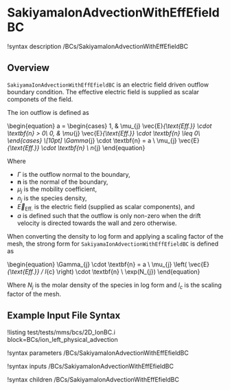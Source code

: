 # SakiyamaIonAdvectionWithEffEfieldBC

!syntax description /BCs/SakiyamaIonAdvectionWithEffEfieldBC

## Overview

`SakiyamaIonAdvectionWithEffEfieldBC` is an electric field driven outflow boundary condition. The effective electric field is supplied as scalar componets of the field.

The ion outflow is defined as

\begin{equation}
a =
\begin{cases}
1, & \mu_{j} \vec{E}_{\text{Eff.}} \cdot \textbf{n} > 0\\
0, & \mu_{j} \vec{E}_{\text{Eff.}} \cdot \textbf{n} \leq 0\\
\end{cases} \\[10pt]
\Gamma_{j} \cdot \textbf{n} = a \ \mu_{j} \vec{E}_{\text{Eff.}} \cdot \textbf{n} \ n_{j}
\end{equation}

Where 

- $\Gamma$ is the outflow normal to the boundary, 
- $\textbf{n}$ is the normal of the boundary,
- $\mu_{j}$ is the mobility coefficient, 
- $n_{j}$ is the species density, 
- $\vec{E}_{\text{Eff.}}$ is the electric field (supplied as scalar components), and
- $a$ is defined such that the outflow is only non-zero when the drift velocity is directed towards the wall and zero otherwise. 

When converting the density to log form and applying a scaling factor of the mesh, the strong form for `SakiyamaIonAdvectionWithEffEfieldBC` is defined as

\begin{equation}
\Gamma_{j} \cdot \textbf{n} = a \ \mu_{j} \left( \vec{E}_{\text{Eff.}} / l_{c} \right) \cdot \textbf{n} \ \exp(N_{j})
\end{equation}

Where $N_{j}$ is the molar density of the species in log form and $l_{c}$ is the scaling factor of the mesh.

## Example Input File Syntax

!listing test/tests/mms/bcs/2D_IonBC.i block=BCs/ion_left_physical_advection

!syntax parameters /BCs/SakiyamaIonAdvectionWithEffEfieldBC

!syntax inputs /BCs/SakiyamaIonAdvectionWithEffEfieldBC

!syntax children /BCs/SakiyamaIonAdvectionWithEffEfieldBC
